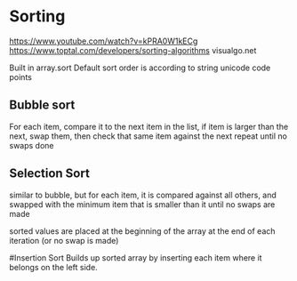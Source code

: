 # Sorting

https://www.youtube.com/watch?v=kPRA0W1kECg
https://www.toptal.com/developers/sorting-algorithms
visualgo.net

Built in array.sort
Default sort order is according to string unicode code points

## Bubble sort
For each item, compare it to the next item in the list, if item is larger than the next, swap them, then check that same
item against the next
repeat until no swaps done

## Selection Sort
similar to bubble, but for each item, it is compared against all others, and swapped with
the minimum item that is smaller than it until no swaps are made

sorted values are placed at the beginning of the array at the end of
each iteration (or no swap is made)

#Insertion Sort
Builds up sorted array by inserting each item where it belongs on the left side.
